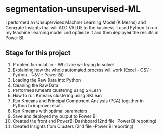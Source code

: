 # segmentation-unsupervised-ML
I performed an Unsupervised Machine Learning Model (K Means) and Generate Insights that will ADD VALUE to the business. I used  Python to run my  Machine Learning model and optimize it and then deployed the results in Power BI.
## Stage for this project

1. Problem formulation - What are we trying to solve?
2. Explaining how the whole automated process will work (Excel - CSV - Python - CSV - Power BI)
3. Loading the Raw Data into Python
4. Cleaning the Raw Data
5. Performed Kmeans clustering using SKLean
6. How to run Kmeans clustering using SKLean
7. Ran Kmeans and  Principal Component Analysis (PCA) together in Python to improve result.
8. Ran Kmeans with optimal parameters
9. Save and deployed my output to Power BI
10. Created the front end PowerBI Dashboard (2nd file -Power BI reporting)
11. Created Insights from Clusters (2nd file -Power BI reporting)

